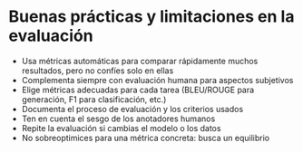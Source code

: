 # Buenas prácticas y limitaciones en la evaluación

- Usa métricas automáticas para comparar rápidamente muchos resultados, pero no confíes solo en ellas
- Complementa siempre con evaluación humana para aspectos subjetivos
- Elige métricas adecuadas para cada tarea (BLEU/ROUGE para generación, F1 para clasificación, etc.)
- Documenta el proceso de evaluación y los criterios usados
- Ten en cuenta el sesgo de los anotadores humanos
- Repite la evaluación si cambias el modelo o los datos
- No sobreoptimices para una métrica concreta: busca un equilibrio 